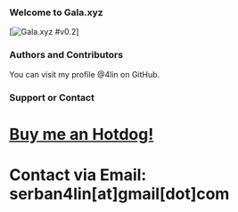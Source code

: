 ### Welcome to Gala.xyz
[![Gala.xyz #v0.2](https://github.com/4lin/Gala.xyz/releases)]

### Authors and Contributors
You can visit my profile @4lin on GitHub.
 
### Support or Contact
# <a href="https://www.paypal.me/SerbanAlin" target="_blank">Buy me an Hotdog!</a>
# Contact via Email: serban4lin[at]gmail[dot]com
